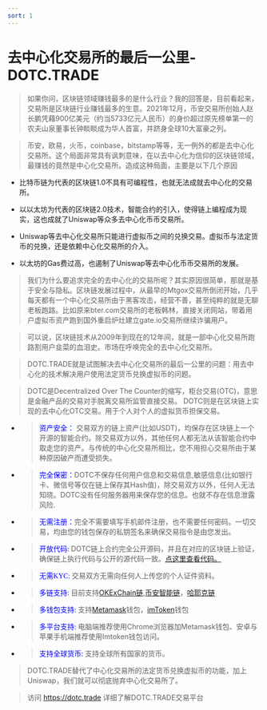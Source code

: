 ```yaml
---
sort: 1
---
```


# 去中心化交易所的最后一公里-DOTC.TRADE

>如果你问，区块链领域赚钱最多的是什么行业？我的回答是，目前看起来，交易所是区块链行业赚钱最多的生意。2021年12月，币安交易所创始人赵长鹏凭藉900亿美元（约当5733亿元人民币）的身价超过原先榜单第一的农夫山泉董事长钟睒睒成为华人首富，并跻身全球10大富豪之列。

>币安，欧易，火币，coinbase，bitstamp等等，无一例外的都是去中心化交易所。这个局面非常具有讽刺意味，在以去中心化为信仰的区块链领域，最赚钱的竟然是中心化交易所。造成这种局面，主要是以下几个原因

* 比特币链为代表的区块链1.0不具有可编程性，也就无法成就去中心化的交易所。

* 以以太坊为代表的区块链2.0技术，智能合约的引入，使得链上编程成为现实，这也成就了Uniswap等众多去中心化币币交易所。

* Uniswap等去中心化交易所只能进行虚拟币之间的兑换交易。虚拟币与法定货币的兑换，还是依赖中心化交易所的介入。

* 以太坊的Gas费过高，也遏制了Uniswap等去中心化币币交易所的发展。

> 我们为什么要追求完全的去中心化的交易所呢？其实原因很简单，那就是基于安全与隐私。区块链发展过程中，从最早的Mtgox交易所倒闭开始，几乎每天都有一个中心化交易所由于黑客攻击，经营不善，甚至纯粹的就是无聊老板跑路。比如原来bter.com交易所的老板韩林，直接关闭网站，带着用户虚拟币资产跑到国外重启炉灶建立gate.io交易所继续诈骗用户。

>可以说，区块链技术从2009年到现在的12年间，就是一部中心化交易所跑路割用户韭菜的血泪史。市场在呼唤完全的去中心化交易所。

>DOTC.TRADE就是试图解决去中心化交易所的最后一公里的问题：用去中心化的技术解决用户使用法定货币兑换虚拟币的问题。

>DOTC是Decentralized Over The Counter的缩写，柜台交易(OTC)，意思是金融产品的交易对手脱离交易所监管直接交易。 DOTC则是在区块链上实现的去中心化OTC交易。用于个人对个人的虚拟货币担保交易。

* ><font color=Blue face="黑体">资产安全：</font> 交易双方的链上资产(比如USDT)，均保存在区块链上一个开源的智能合约。除交易双方以外，其他任何人都无法从该智能合约中取走您的资产。与传统的中心化交易所相比，您不用担心交易所由于某种原因破产而遭受损失。
* ><font color=Blue face="黑体">完全保密：</font>DOTC不保存任何用户信息和交易信息,敏感信息(比如银行卡、微信号等仅在链上保存其Hash值)，除交易双方以外，任何人无法知晓。DOTC没有任何服务器用来保存您的信息。也就不存在信息泄露风险.
* ><font color=Blue face="黑体">无需注册：</font>完全不需要填写手机邮件注册，也不需要任何密码。一切交易，均由您的钱包保存的私钥签名来确保交易指令是由您发出。
* ><font color=Blue face="黑体">开放代码: </font>DOTC链上合约完全公开源码，并且在对应的区块链上验证，确保链上执行代码与公开的源代码一致。[点这里查看代码。](/cn/open.html)
* ><font color=Blue face="黑体">无需KYC:  </font>交易双方无需向任何人上传您的个人证件资料。
* ><font color=Blue face="黑体">多链支持: </font>目前支持[OKExChain链](https://www.okex.com/oec),[币安智能链](https://www.binance.org/cn)，[哈耶克链](https://hayek.link)
* ><font color=Blue face="黑体">多钱包支持: </font>支持[Metamask](https://metamask.io/)钱包，[imToken](https://token.im/)钱包
* ><font color=Blue face="黑体">多平台支持: </font>电脑端推荐使用Chrome浏览器加Metamask钱包、安卓与苹果手机端推荐使用Imtoken钱包访问。
* ><font color=Blue face="黑体">支持全球货币: </font>支持全球所有国家的货币。

>DOTC.TRADE替代了中心化交易所的法定货币兑换虚拟币的功能，加上Uniswap，我们就可以彻底抛弃中心化交易所了。

>访问 https://dotc.trade 详细了解DOTC.TRADE交易平台